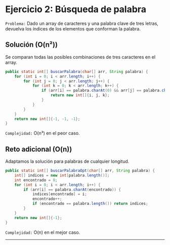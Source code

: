 # **Ejercicio 2: Búsqueda de palabra**

`Problema:` Dado un array de caracteres y una palabra clave de tres letras, devuelva los índices de los elementos que conforman la palabra.

## **Solución (O(n²))**

Se comparan todas las posibles combinaciones de tres caracteres en el array.

```java
public static int[] buscarPalabra(char[] arr, String palabra) {
    for (int i = 0; i < arr.length; i++) {
        for (int j = 0; j < arr.length; j++) {
            for (int k = 0; k < arr.length; k++) {
                if (arr[i] == palabra.charAt(0) && arr[j] == palabra.charAt(1) && arr[k] == palabra.charAt(2)) {
                    return new int[]{i, j, k};
                }
            }
        }
    }
    return new int[]{-1, -1, -1};
}
```

`Complejidad:` O(n³) en el peor caso.

## **Reto adicional (O(n))**

Adaptamos la solución para palabras de cualquier longitud.

```java
public static int[] buscarPalabraOpt(char[] arr, String palabra) {
    int[] indices = new int[palabra.length()];
    int encontrado = 0;
    for (int i = 0; i < arr.length; i++) {
        if (arr[i] == palabra.charAt(encontrado)) {
            indices[encontrado] = i;
            encontrado++;
            if (encontrado == palabra.length()) return indices;
        }
    }
    return new int[]{-1};
}
```

`Complejidad:` O(n) en el mejor caso.

---
